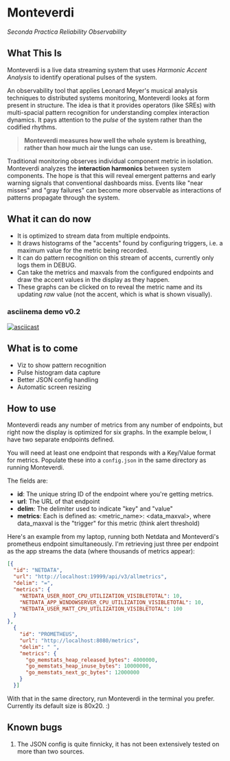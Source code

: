 # Monteverdi

_Seconda Practica Reliability Observability_

## What This Is

Monteverdi is a live data streaming system that uses _Harmonic Accent Analysis_ to identify operational pulses of the system.

An observability tool that applies Leonard Meyer's musical analysis techniques to distributed systems monitoring, Monteverdi looks at form present in structure. The idea is that it provides operators (like SREs) with multi-spacial pattern recognition for understanding complex interaction dynamics. It pays attention to the _pulse_ of the system rather than the codified rhythms.

> **Monteverdi measures how well the whole system is breathing, rather than how much air the lungs can use.**

Traditional monitoring observes individual component metric in isolation. Monteverdi analyzes the **interaction harmonics** between system components. The hope is that this will reveal emergent patterns and early warning signals that conventional dashboards miss. Events like "near misses" and "gray failures" can become more observable as interactions of patterns propagate through the system.

## What it can do now

- It is optimized to stream data from multiple endpoints.
- It draws histograms of the "accents" found by configuring triggers, i.e. a maximum value for the metric being recorded.
- It can do pattern recognition on this stream of accents, currently only logs them in DEBUG.
- Can take the metrics and maxvals from the configured endpoints and draw the accent values in the display as they happen.
- These graphs can be clicked on to reveal the metric name and its updating _raw_ value (not the accent, which is what is shown visually).

### asciinema demo v0.2

[![asciicast](https://asciinema.org/a/741183.svg)](https://asciinema.org/a/741183)

## What is to come

- Viz to show pattern recognition
- Pulse histogram data capture
- Better JSON config handling
- Automatic screen resizing

## How to use

Monteverdi reads any number of metrics from any number of endpoints, but right now the display is optimized for six graphs. In the example below, I have two separate endpoints defined.

You will need at least one endpoint that responds with a Key/Value format for metrics. Populate these into a `config.json` in the same directory as running Monteverdi.

The fields are:

- **id**: The unique string ID of the endpoint where you're getting metrics.
- **url**: The URL of that endpoint
- **delim**: The delimiter used to indicate "key" and "value"
- **metrics**: Each is defined as: <metric_name>: <data_maxval>, where data_maxval is the "trigger" for this metric (think alert threshold)

Here's an example from my laptop, running both Netdata and Monteverdi's prometheus endpoint simultaneously. I'm retrieving just three per endpoint as the app streams the data (where thousands of metrics appear):

```json
[{
  "id": "NETDATA",
  "url": "http://localhost:19999/api/v3/allmetrics",
  "delim": "=",
  "metrics": {
    "NETDATA_USER_ROOT_CPU_UTILIZATION_VISIBLETOTAL": 10,
    "NETDATA_APP_WINDOWSERVER_CPU_UTILIZATION_VISIBLETOTAL": 10,
    "NETDATA_USER_MATT_CPU_UTILIZATION_VISIBLETOTAL": 100
  }
},
  {
    "id": "PROMETHEUS",
    "url": "http://localhost:8080/metrics",
    "delim": " ",
    "metrics": {
      "go_memstats_heap_released_bytes": 4000000,
      "go_memstats_heap_inuse_bytes": 10000000,
      "go_memstats_next_gc_bytes": 12000000
    }
  }]
```

With that in the same directory, run Monteverdi in the terminal you prefer. Currently its default size is 80x20. :)

## Known bugs

1. The JSON config is quite finnicky, it has not been extensively tested on more than two sources.

